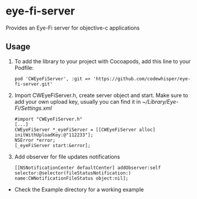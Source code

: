 eye-fi-server
=============

Provides an Eye-Fi server for objective-c applications

## Usage
1. To add the library to your project with Cocoapods, add this line to your Podfile:
    ```
    pod 'CWEyeFiServer', :git => 'https://github.com/codewhisper/eye-fi-server.git'
    ```

2. Import CWEyeFiServer.h, create server object and start. Make sure to add your
own upload key, usually you can find it in _~/Library/Eye-Fi/Settings.xml_
    ```objc
    #import "CWEyeFiServer.h"
    [...]
    CWEyeFiServer *_eyeFiServer = [[CWEyeFiServer alloc] initWithUploadKey:@"112233"];
    NSError *error;
    [_eyeFiServer start:&error];
    ```

3. Add observer for file updates notifications
    ```objc
    [[NSNotificationCenter defaultCenter] addObserver:self selector:@selector(fileStatusNotification:) name:CWNotificationFileStatus object:nil];
    ```

* Check the Example directory for a working example

